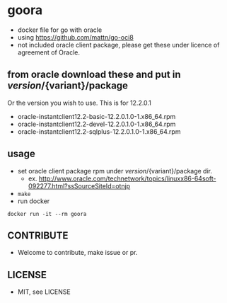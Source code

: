 # goora
* docker file for go with oracle
* using https://github.com/mattn/go-oci8
* not included oracle client package, please get these under licence of agreement of Oracle.

## from oracle download these and put in ${version}/${variant}/package
Or the version you wish to use. This is for 12.2.0.1
 * oracle-instantclient12.2-basic-12.2.0.1.0-1.x86_64.rpm
 * oracle-instantclient12.2-devel-12.2.0.1.0-1.x86_64.rpm
 * oracle-instantclient12.2-sqlplus-12.2.0.1.0-1.x86_64.rpm


## usage
* set oracle client package rpm under ${version}/${variant}/package dir.
  * ex. http://www.oracle.com/technetwork/topics/linuxx86-64soft-092277.html?ssSourceSiteId=otnjp
* `make` 
* run docker
```
docker run -it --rm goora
```

## CONTRIBUTE
* Welcome to contribute, make issue or pr.

## LICENSE
* MIT, see LICENSE
